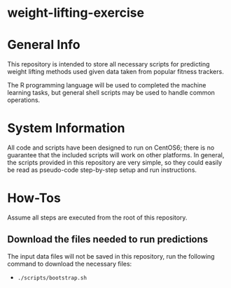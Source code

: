 # weight-lifting-exercise

General Info
============

This repository is intended to store all necessary scripts for predicting weight
lifting methods used given data taken from popular fitness trackers.

The R programming language will be used to completed the machine learning tasks,
but general shell scripts may be used to handle common operations.

System Information
==================

All code and scripts have been designed to run on CentOS6; there is no guarantee
that the included scripts will work on other platforms.  In general, the scripts
provided in this repository are very simple, so they could easily be read as
pseudo-code step-by-step setup and run instructions.

How-Tos
=======

Assume all steps are executed from the root of this repository.

Download the files needed to run predictions
--------------------------------------------

The input data files will not be saved in this repository, run the following
command to download the necessary files:
 * `./scripts/bootstrap.sh`
